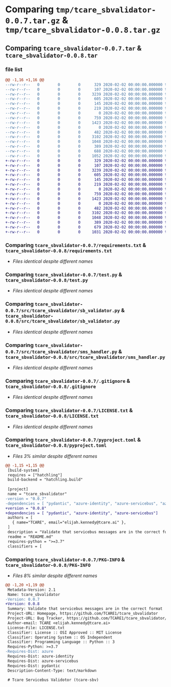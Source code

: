 # Comparing `tmp/tcare_sbvalidator-0.0.7.tar.gz` & `tmp/tcare_sbvalidator-0.0.8.tar.gz`

## Comparing `tcare_sbvalidator-0.0.7.tar` & `tcare_sbvalidator-0.0.8.tar`

### file list

```diff
@@ -1,16 +1,16 @@
--rw-r--r--   0        0        0      329 2020-02-02 00:00:00.000000 tcare_sbvalidator-0.0.7/Makefile
--rw-r--r--   0        0        0      107 2020-02-02 00:00:00.000000 tcare_sbvalidator-0.0.7/reqs.txt
--rw-r--r--   0        0        0     3239 2020-02-02 00:00:00.000000 tcare_sbvalidator-0.0.7/requirements.txt
--rw-r--r--   0        0        0      605 2020-02-02 00:00:00.000000 tcare_sbvalidator-0.0.7/test.py
--rw-r--r--   0        0        0      145 2020-02-02 00:00:00.000000 tcare_sbvalidator-0.0.7/test2.py
--rw-r--r--   0        0        0      219 2020-02-02 00:00:00.000000 tcare_sbvalidator-0.0.7/uploadkey
--rw-r--r--   0        0        0        0 2020-02-02 00:00:00.000000 tcare_sbvalidator-0.0.7/src/tcare_sbvalidator/__init__.py
--rw-r--r--   0        0        0      759 2020-02-02 00:00:00.000000 tcare_sbvalidator-0.0.7/src/tcare_sbvalidator/sb_validator.py
--rw-r--r--   0        0        0     1423 2020-02-02 00:00:00.000000 tcare_sbvalidator-0.0.7/src/tcare_sbvalidator/sms_handler.py
--rw-r--r--   0        0        0        0 2020-02-02 00:00:00.000000 tcare_sbvalidator-0.0.7/src/tcare_sbvalidator/models/__init__.py
--rw-r--r--   0        0        0      482 2020-02-02 00:00:00.000000 tcare_sbvalidator-0.0.7/src/tcare_sbvalidator/models/cloudevents.py
--rw-r--r--   0        0        0     3102 2020-02-02 00:00:00.000000 tcare_sbvalidator-0.0.7/.gitignore
--rw-r--r--   0        0        0     1048 2020-02-02 00:00:00.000000 tcare_sbvalidator-0.0.7/LICENSE.txt
--rw-r--r--   0        0        0      389 2020-02-02 00:00:00.000000 tcare_sbvalidator-0.0.7/README.md
--rw-r--r--   0        0        0      688 2020-02-02 00:00:00.000000 tcare_sbvalidator-0.0.7/pyproject.toml
--rw-r--r--   0        0        0     1052 2020-02-02 00:00:00.000000 tcare_sbvalidator-0.0.7/PKG-INFO
+-rw-r--r--   0        0        0      329 2020-02-02 00:00:00.000000 tcare_sbvalidator-0.0.8/Makefile
+-rw-r--r--   0        0        0      107 2020-02-02 00:00:00.000000 tcare_sbvalidator-0.0.8/reqs.txt
+-rw-r--r--   0        0        0     3239 2020-02-02 00:00:00.000000 tcare_sbvalidator-0.0.8/requirements.txt
+-rw-r--r--   0        0        0      605 2020-02-02 00:00:00.000000 tcare_sbvalidator-0.0.8/test.py
+-rw-r--r--   0        0        0      145 2020-02-02 00:00:00.000000 tcare_sbvalidator-0.0.8/test2.py
+-rw-r--r--   0        0        0      219 2020-02-02 00:00:00.000000 tcare_sbvalidator-0.0.8/uploadkey
+-rw-r--r--   0        0        0        0 2020-02-02 00:00:00.000000 tcare_sbvalidator-0.0.8/src/tcare_sbvalidator/__init__.py
+-rw-r--r--   0        0        0      759 2020-02-02 00:00:00.000000 tcare_sbvalidator-0.0.8/src/tcare_sbvalidator/sb_validator.py
+-rw-r--r--   0        0        0     1423 2020-02-02 00:00:00.000000 tcare_sbvalidator-0.0.8/src/tcare_sbvalidator/sms_handler.py
+-rw-r--r--   0        0        0        0 2020-02-02 00:00:00.000000 tcare_sbvalidator-0.0.8/src/tcare_sbvalidator/models/__init__.py
+-rw-r--r--   0        0        0      482 2020-02-02 00:00:00.000000 tcare_sbvalidator-0.0.8/src/tcare_sbvalidator/models/cloudevents.py
+-rw-r--r--   0        0        0     3102 2020-02-02 00:00:00.000000 tcare_sbvalidator-0.0.8/.gitignore
+-rw-r--r--   0        0        0     1048 2020-02-02 00:00:00.000000 tcare_sbvalidator-0.0.8/LICENSE.txt
+-rw-r--r--   0        0        0      389 2020-02-02 00:00:00.000000 tcare_sbvalidator-0.0.8/README.md
+-rw-r--r--   0        0        0      679 2020-02-02 00:00:00.000000 tcare_sbvalidator-0.0.8/pyproject.toml
+-rw-r--r--   0        0        0     1031 2020-02-02 00:00:00.000000 tcare_sbvalidator-0.0.8/PKG-INFO
```

### Comparing `tcare_sbvalidator-0.0.7/requirements.txt` & `tcare_sbvalidator-0.0.8/requirements.txt`

 * *Files identical despite different names*

### Comparing `tcare_sbvalidator-0.0.7/test.py` & `tcare_sbvalidator-0.0.8/test.py`

 * *Files identical despite different names*

### Comparing `tcare_sbvalidator-0.0.7/src/tcare_sbvalidator/sb_validator.py` & `tcare_sbvalidator-0.0.8/src/tcare_sbvalidator/sb_validator.py`

 * *Files identical despite different names*

### Comparing `tcare_sbvalidator-0.0.7/src/tcare_sbvalidator/sms_handler.py` & `tcare_sbvalidator-0.0.8/src/tcare_sbvalidator/sms_handler.py`

 * *Files identical despite different names*

### Comparing `tcare_sbvalidator-0.0.7/.gitignore` & `tcare_sbvalidator-0.0.8/.gitignore`

 * *Files identical despite different names*

### Comparing `tcare_sbvalidator-0.0.7/LICENSE.txt` & `tcare_sbvalidator-0.0.8/LICENSE.txt`

 * *Files identical despite different names*

### Comparing `tcare_sbvalidator-0.0.7/pyproject.toml` & `tcare_sbvalidator-0.0.8/pyproject.toml`

 * *Files 3% similar despite different names*

```diff
@@ -1,15 +1,15 @@
 [build-system]
 requires = ["hatchling"]
 build-backend = "hatchling.build"
 
 [project]
 name = "tcare_sbvalidator"
-version = "0.0.7"
-dependencies = [ "pydantic", "azure-identity", "azure-servicebus", "azure"]
+version = "0.0.8"
+dependencies = [ "pydantic", "azure-identity", "azure-servicebus"]
 authors = [
   { name="TCARE", email="elijah.kennedy@tcare.ai" },
 ]
 description = "Validate that servicebus messages are in the correct format"
 readme = "README.md"
 requires-python = ">=3.7"
 classifiers = [
```

### Comparing `tcare_sbvalidator-0.0.7/PKG-INFO` & `tcare_sbvalidator-0.0.8/PKG-INFO`

 * *Files 8% similar despite different names*

```diff
@@ -1,20 +1,19 @@
 Metadata-Version: 2.1
 Name: tcare_sbvalidator
-Version: 0.0.7
+Version: 0.0.8
 Summary: Validate that servicebus messages are in the correct format
 Project-URL: Homepage, https://github.com/TCARE1/tcare_sbvalidator
 Project-URL: Bug Tracker, https://github.com/TCARE1/tcare_sbvalidator/issues
 Author-email: TCARE <elijah.kennedy@tcare.ai>
 License-File: LICENSE.txt
 Classifier: License :: OSI Approved :: MIT License
 Classifier: Operating System :: OS Independent
 Classifier: Programming Language :: Python :: 3
 Requires-Python: >=3.7
-Requires-Dist: azure
 Requires-Dist: azure-identity
 Requires-Dist: azure-servicebus
 Requires-Dist: pydantic
 Description-Content-Type: text/markdown
 
 # Tcare Servicebus Validotor (tcare-sbv)
```

